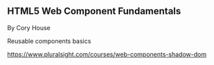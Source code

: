 ## HTML5 Web Component Fundamentals
By Cory House

Reusable components basics

https://www.pluralsight.com/courses/web-components-shadow-dom
